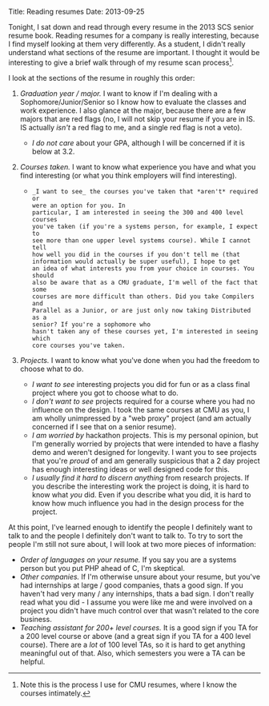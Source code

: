 Title: Reading resumes
Date: 2013-09-25

Tonight, I sat down and read through every resume in the 2013 SCS senior
resume book. Reading resumes for a company is really interesting, because
I find myself looking at them very differently. As a student, I didn't
really understand what sections of the resume are important. I thought
it would be interesting to give a brief walk through of my resume scan
process[^1].

[^1]: Note this is the process I use for CMU resumes, where I know the courses intimately.

I look at the sections of the resume in roughly this order:

 1.  _Graduation year / major._ I want to know if I'm dealing with a
     Sophomore/Junior/Senior so I know how to evaluate the classes
	 and work experience. I also glance at the major, because there are
	 a few majors that are red flags (no, I will not skip your resume
	 if you are in IS. IS actually *isn't* a red flag to me, and a single
	 red flag is not a veto). 
	 
	 -    _I do not care_ about your GPA, although I will be concerned if it 
	      is below at 3.2.
		  
 2.  _Courses taken._ I want to know what experience you have and what you find
     interesting (or what you think employers will find interesting).
	 
	 -     _I want to see_ the courses you've taken that *aren't* required or
	       were an option for you. In
	       particular, I am interested in seeing the 300 and 400 level courses
		   you've taken (if you're a systems person, for example, I expect to
		   see more than one upper level systems course). While I cannot tell
		   how well you did in the courses if you don't tell me (that 
		   information would actually be super useful), I hope to get
		   an idea of what interests you from your choice in courses. You should
		   also be aware that as a CMU graduate, I'm well of the fact that some
		   courses are more difficult than others. Did you take Compilers and
		   Parallel as a Junior, or are just only now taking Distributed as a
		   senior? If you're a sophomore who
		   hasn't taken any of these courses yet, I'm interested in seeing which
		   core courses you've taken.
		   
 3.  _Projects._ I want to know what you've done when you had the freedom to 
     choose what to do.
 
	 -   _I want to see_ interesting projects you did for fun or as a 
	     class final project where you got to choose what to do. 
	 -   _I don't want to see_ projects required for a course where you
	     had no influence on the design. I took the same courses at CMU as
		 you, I am wholly unimpressed by a "web proxy" project (and am 
		 actually concerned if I see that on a senior resume).
	 -   _I am worried by_ hackathon projects. This is my personal
	     opinion, but I'm generally worried by projects that were intended
		 to have a flashy demo and weren't designed for longevity. I want
		 you to see projects that you're *proud* of and am generally
		 suspicious that a 2 day project has enough interesting ideas or
		 well designed code for this.
	 -   _I usually find it hard to discern anything_ from research projects. If
	     you describe the interesting work the project is doing, it is
		 hard to know what *you* did. Even if you describe what you did, 
		 it is hard to know how much influence you had in the design
		 process for the project.

At this point, I've learned enough to identify the people I definitely want to
talk to and the people I definitely don't want to talk to. To try to sort the
people I'm still not sure about, I will look at two more pieces of information:

 -  _Order of languages on your resume._ If you say you are a systems person but
    you put PHP ahead of C, I'm skeptical.
 -  _Other companies._ If I'm otherwise unsure about your resume, but you've had 
    internships at large / good companies, thats a good sign. If you haven't had
	very many / any internships, thats a bad sign. I don't really read what you
	did - I assume you were like me and were involved on a project you didn't
	have much control over that wasn't related to the core business. 
 -  _Teaching assistant for 200+ level courses._ It is a good sign if you TA for
    a 200 level course or above (and a great sign if you TA for a 400 level
	course). There are a *lot* of 100 level TAs, so it is hard to get anything
	meaningful out of that. Also, which semesters you were a TA can be helpful.
